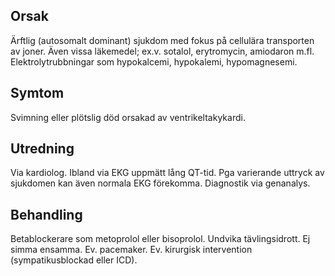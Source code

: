 ## Orsak

Ärftlig (autosomalt dominant) sjukdom med fokus på cellulära transporten av joner. Även vissa läkemedel; ex.v. sotalol, erytromycin, amiodaron m.fl. Elektrolytrubbningar som hypokalcemi, hypokalemi, hypomagnesemi.

## Symtom

Svimning eller plötslig död orsakad av ventrikeltakykardi.

## Utredning

Via kardiolog. Ibland via EKG uppmätt lång QT-tid. Pga varierande uttryck av sjukdomen kan även normala EKG förekomma. Diagnostik via genanalys.

## Behandling

Betablockerare som metoprolol eller bisoprolol. Undvika tävlingsidrott. Ej simma ensamma. Ev. pacemaker. Ev. kirurgisk intervention (sympatikusblockad eller ICD).

